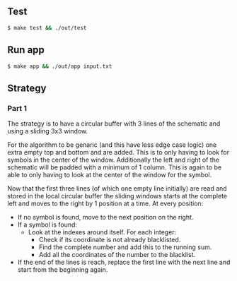## Test

```bash
$ make test && ./out/test
```

## Run app

```bash
$ make app && ./out/app input.txt
```

## Strategy

### Part 1

The strategy is to have a circular buffer with 3 lines of the schematic and using a sliding 3x3 window.

For the algorithm to be genaric (and this have less edge case logic) one extra empty top and bottom and are added. This is to only having to look for symbols in the center of the window. Additionally the left and right of the schematic will be padded with a minimum of 1 column. This is again to be able to only having to look at the center of the window for the symbol.

Now that the first three lines (of which one empty line initially) are read and stored in the local circular buffer the sliding windows starts at the complete left and moves to the right by 1 position at a time. At every position:

- If no symbol is found, move to the next position on the right.
- If a symbol is found:
  - Look at the indexes around itself. For each integer:
    - Check if its coordinate is not already blacklisted.
    - Find the complete number and add this to the running sum.
    - Add all the coordinates of the number to the blacklist.
- If the end of the lines is reach, replace the first line with the next line and start from the beginning again.
